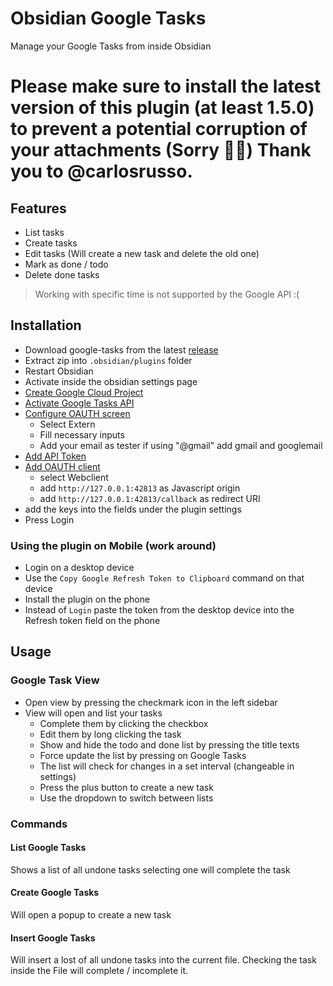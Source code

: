 # Obsidian Google Tasks

Manage your Google Tasks from inside Obsidian


# Please make sure to install the latest version of this plugin (at least 1.5.0) to prevent a potential corruption of your attachments (Sorry 🙇‍♂️) Thank you to @carlosrusso. 


## Features

-   List tasks
-   Create tasks
-   Edit tasks (Will create a new task and delete the old one)
-   Mark as done / todo
-   Delete done tasks

> Working with specific time is not supported by the Google API :(

## Installation

-   Download google-tasks from the latest [release](https://github.com/YukiGasai/obsidian-google-tasks/releases/)
-   Extract zip into `.obsidian/plugins` folder
-   Restart Obsidian
-   Activate inside the obsidian settings page
-   [Create Google Cloud Project](https://console.cloud.google.com/projectcreate?)
-   [Activate Google Tasks API](https://console.cloud.google.com/marketplace/product/google/tasks.googleapis.com?q=search&referrer=search&project=iron-core-327018)
-   [Configure OAUTH screen](https://console.cloud.google.com/apis/credentials/consent?)
    -   Select Extern
    -   Fill necessary inputs
    -   Add your email as tester if using "@gmail" add gmail and googlemail
-   [Add API Token](https://console.cloud.google.com/apis/credentials)
-   [Add OAUTH client](https://console.cloud.google.com/apis/credentials/oauthclient)
    -   select Webclient
    -   add `http://127.0.0.1:42813` as Javascript origin
    -   add `http://127.0.0.1:42813/callback` as redirect URI
-   add the keys into the fields under the plugin settings
-   Press Login

### Using the plugin on Mobile (work around)

-   Login on a desktop device
-   Use the `Copy Google Refresh Token to Clipboard` command on that device
-   Install the plugin on the phone
-   Instead of `Login` paste the token from the desktop device into the Refresh token field on the phone

## Usage

### Google Task View

-   Open view by pressing the checkmark icon in the left sidebar
-   View will open and list your tasks
    -   Complete them by clicking the checkbox
    -   Edit them by long clicking the task
    -   Show and hide the todo and done list by pressing the title texts
    -   Force update the list by pressing on Google Tasks
    -   The list will check for changes in a set interval (changeable in settings)
    -   Press the plus button to create a new task
    -   Use the dropdown to switch between lists

### Commands

#### List Google Tasks

Shows a list of all undone tasks selecting one will complete the task

#### Create Google Tasks

Will open a popup to create a new task

#### Insert Google Tasks

Will insert a lost of all undone tasks into the current file. Checking the task inside the File will complete / incomplete it.
